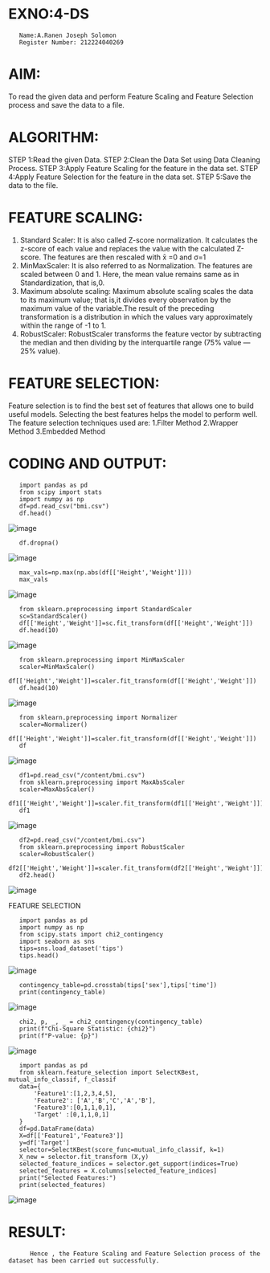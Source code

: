 # EXNO:4-DS
       Name:A.Ranen Joseph Solomon
       Register Number: 212224040269
# AIM:
To read the given data and perform Feature Scaling and Feature Selection process and save the
data to a file.

# ALGORITHM:
STEP 1:Read the given Data.
STEP 2:Clean the Data Set using Data Cleaning Process.
STEP 3:Apply Feature Scaling for the feature in the data set.
STEP 4:Apply Feature Selection for the feature in the data set.
STEP 5:Save the data to the file.

# FEATURE SCALING:
1. Standard Scaler: It is also called Z-score normalization. It calculates the z-score of each value and replaces the value with the calculated Z-score. The features are then rescaled with x̄ =0 and σ=1
2. MinMaxScaler: It is also referred to as Normalization. The features are scaled between 0 and 1. Here, the mean value remains same as in Standardization, that is,0.
3. Maximum absolute scaling: Maximum absolute scaling scales the data to its maximum value; that is,it divides every observation by the maximum value of the variable.The result of the preceding transformation is a distribution in which the values vary approximately within the range of -1 to 1.
4. RobustScaler: RobustScaler transforms the feature vector by subtracting the median and then dividing by the interquartile range (75% value — 25% value).

# FEATURE SELECTION:
Feature selection is to find the best set of features that allows one to build useful models. Selecting the best features helps the model to perform well.
The feature selection techniques used are:
1.Filter Method
2.Wrapper Method
3.Embedded Method

# CODING AND OUTPUT:
       import pandas as pd
       from scipy import stats
       import numpy as np
       df=pd.read_csv("bmi.csv")
       df.head()
![image](https://github.com/user-attachments/assets/58e3bef2-ff6a-411e-bea8-83b8df4aa11f)

       df.dropna()
![image](https://github.com/user-attachments/assets/4154e0ec-5205-4d4f-8d75-e8fdee41276d)

       max_vals=np.max(np.abs(df[['Height','Weight']]))
       max_vals
![image](https://github.com/user-attachments/assets/dd31fece-2cf6-430a-a32a-89f4dd070734)

       from sklearn.preprocessing import StandardScaler
       sc=StandardScaler()
       df[['Height','Weight']]=sc.fit_transform(df[['Height','Weight']])
       df.head(10)
![image](https://github.com/user-attachments/assets/091c9b4c-8746-4bcd-aff8-e9f017a18a35)

       from sklearn.preprocessing import MinMaxScaler
       scaler=MinMaxScaler()
       df[['Height','Weight']]=scaler.fit_transform(df[['Height','Weight']])
       df.head(10)
![image](https://github.com/user-attachments/assets/648bf075-6e45-4a83-9ef6-47f9d3243dc6)

       from sklearn.preprocessing import Normalizer
       scaler=Normalizer()
       df[['Height','Weight']]=scaler.fit_transform(df[['Height','Weight']])
       df
![image](https://github.com/user-attachments/assets/ac101509-1712-4391-9af0-eaa53fd46571)

       df1=pd.read_csv("/content/bmi.csv")
       from sklearn.preprocessing import MaxAbsScaler
       scaler=MaxAbsScaler()
       df1[['Height','Weight']]=scaler.fit_transform(df1[['Height','Weight']])
       df1
![image](https://github.com/user-attachments/assets/d193e6b9-aa88-4a69-a17d-adad2eeeb736)

       df2=pd.read_csv("/content/bmi.csv")
       from sklearn.preprocessing import RobustScaler
       scaler=RobustScaler()
       df2[['Height','Weight']]=scaler.fit_transform(df2[['Height','Weight']])
       df2.head()
![image](https://github.com/user-attachments/assets/d1c34647-e07e-4ad0-b6ac-efba40663058)

FEATURE SELECTION

       import pandas as pd
       import numpy as np
       from scipy.stats import chi2_contingency
       import seaborn as sns
       tips=sns.load_dataset('tips')
       tips.head()
![image](https://github.com/user-attachments/assets/93ccb3b5-1ac4-402c-a610-3eeeae01c989)

       contingency_table=pd.crosstab(tips['sex'],tips['time'])
       print(contingency_table)
![image](https://github.com/user-attachments/assets/a3db4845-2e41-4e8a-b82b-0443f849e566)

       chi2, p, _, _ = chi2_contingency(contingency_table)
       print(f"Chi-Square Statistic: {chi2}")
       print(f"P-value: {p}")
![image](https://github.com/user-attachments/assets/5005a280-33eb-4e21-9dee-402540824806)

       import pandas as pd
       from sklearn.feature_selection import SelectKBest, mutual_info_classif, f_classif
       data={
           'Feature1':[1,2,3,4,5],
           'Feature2': ['A','B','C','A','B'],
           'Feature3':[0,1,1,0,1],
           'Target' :[0,1,1,0,1]
       }
       df=pd.DataFrame(data)
       X=df[['Feature1','Feature3']]
       y=df['Target']
       selector=SelectKBest(score_func=mutual_info_classif, k=1)
       X_new = selector.fit_transform (X,y)
       selected_feature_indices = selector.get_support(indices=True)
       selected_features = X.columns[selected_feature_indices]
       print("Selected Features:")
       print(selected_features)
![image](https://github.com/user-attachments/assets/ab4f4349-906e-4e7c-a698-041535d719df)

# RESULT:
          Hence , the Feature Scaling and Feature Selection process of the dataset has been carried out successfully.
